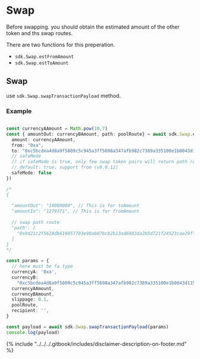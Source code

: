 # Swap

Before swapping. you should obtain the estimated amount of the other token and ths swap routes.

There are two functions for this preperation.

* `sdk.Swap.estFromAmount`&#x20;
* `sdk.Swap.estToAmount`&#x20;

## Swap

use `sdk.Swap.swapTransactionPayload` method.

### Example

```typescript

const currencyAAmount = Math.pow(10,7)
const { amountOut: currencyBAmount, path: poolRoute} = await sdk.Swap.estToAmount({
  amount: currencyAAmount,
  from: "0xa",
  to: "0xc5bcdea4d8a9f5809c5c945a3ff5698a347afb982c7389a335100e1b0043d115",
  // safeMode
  // if safeMode is true, only few swap token pairs will return path route
  // default: true. support from (v0.0.12)
  safeMode: false
})

/*
{
  
  "amountOut": "10000000", // This is for toAmount
  "amountIn": "1279371", // This is for fromAmount
  
  // swap path route
  "path": [
    "0x0d21c2f5628db619957703e90ab07bcb2b13ad6983da2b5d721f24523cae29ff"
  ]
}
*/

const params = {
  // here must be fa type
  currencyA: '0xa',
  currencyB:
    "0xc5bcdea4d8a9f5809c5c945a3ff5698a347afb982c7389a335100e1b0043d115",
  currencyAAmount,
  currencyBAmount,
  slippage: 0.1,
  poolRoute,
  recipient: '',
}

const payload = await sdk.Swap.swapTransactionPayload(params)
console.log(payload)
```





{% include "../../../.gitbook/includes/disclaimer-description-on-footer.md" %}
